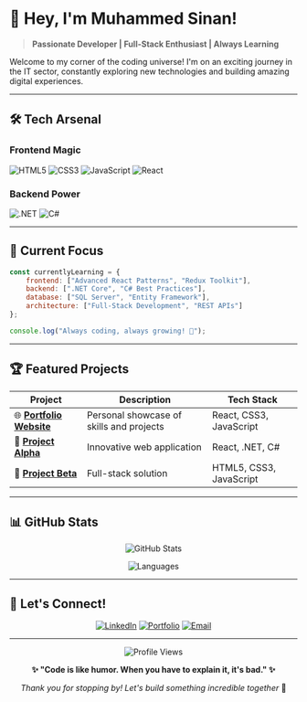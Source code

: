# 🌟 Hey, I'm Muhammed Sinan!

> **Passionate Developer | Full-Stack Enthusiast | Always Learning**

Welcome to my corner of the coding universe! I'm on an exciting journey in the IT sector, constantly exploring new technologies and building amazing digital experiences.

---

## 🛠️ **Tech Arsenal**

### **Frontend Magic**
![HTML5](https://img.shields.io/badge/HTML5-%23E34F26.svg?style=flat-square&logo=html5&logoColor=white)
![CSS3](https://img.shields.io/badge/CSS3-%231572B6.svg?style=flat-square&logo=css3&logoColor=white)
![JavaScript](https://img.shields.io/badge/JavaScript-%23323330.svg?style=flat-square&logo=javascript&logoColor=%23F7DF1E)
![React](https://img.shields.io/badge/React-%2320232a.svg?style=flat-square&logo=react&logoColor=%2361DAFB)

### **Backend Power**
![.NET](https://img.shields.io/badge/.NET-5C2D91?style=flat-square&logo=.net&logoColor=white)
![C#](https://img.shields.io/badge/C%23-%23239120.svg?style=flat-square&logo=c-sharp&logoColor=white)

---

## 🎯 **Current Focus**

```javascript
const currentlyLearning = {
    frontend: ["Advanced React Patterns", "Redux Toolkit"],
    backend: [".NET Core", "C# Best Practices"],
    database: ["SQL Server", "Entity Framework"],
    architecture: ["Full-Stack Development", "REST APIs"]
};

console.log("Always coding, always growing! 🚀");
```

---

## 🏆 **Featured Projects**

| Project | Description | Tech Stack |
|---------|-------------|------------|
| 🌐 **[Portfolio Website](#)** | Personal showcase of skills and projects | React, CSS3, JavaScript |
| 📱 **[Project Alpha](#)** | Innovative web application | React, .NET, C# |
| 🔧 **[Project Beta](#)** | Full-stack solution | HTML5, CSS3, JavaScript |

---

## 📊 **GitHub Stats**

<div align="center">
  
![GitHub Stats](https://github-readme-stats.vercel.app/api?username=yourusername&theme=tokyonight&hide_border=true&include_all_commits=false&count_private=false)

![Languages](https://github-readme-stats.vercel.app/api/top-langs/?username=yourusername&theme=tokyonight&hide_border=true&include_all_commits=false&count_private=false&layout=compact)

</div>

---

## 🤝 **Let's Connect!**

<div align="center">

[![LinkedIn](https://img.shields.io/badge/LinkedIn-%230077B5.svg?style=for-the-badge&logo=linkedin&logoColor=white)](your-linkedin-url)
[![Portfolio](https://img.shields.io/badge/Portfolio-%23000000.svg?style=for-the-badge&logo=firefox&logoColor=#FF7139)](your-portfolio-url)
[![Email](https://img.shields.io/badge/Email-D14836?style=for-the-badge&logo=gmail&logoColor=white)](mailto:your-email@example.com)

</div>

---

<div align="center">
  <img src="https://komarev.com/ghpvc/?username=yourusername&label=Profile%20Views&color=0e75b6&style=flat" alt="Profile Views" />
</div>

<div align="center">
  
**✨ "Code is like humor. When you have to explain it, it's bad." ✨**

*Thank you for stopping by! Let's build something incredible together* 🚀

</div>
